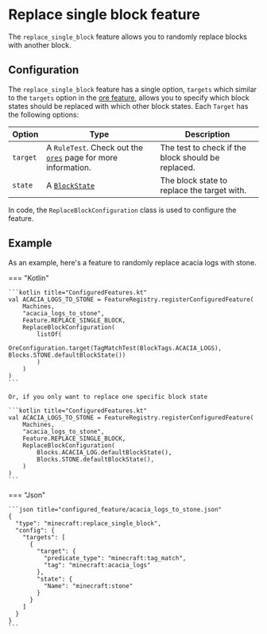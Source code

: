 # Replace single block feature

The `replace_single_block` feature allows you to randomly replace blocks with another block.

## Configuration

The `replace_single_block` feature has a single option, `targets` which similar to the `targets` option in the [ore feature](ores.md),
allows you to specify which block states should be replaced with which other block states. Each `Target` has the following options:

| Option   | Type                                                                             | Description                                        |
|----------|----------------------------------------------------------------------------------|----------------------------------------------------|
| `target` | A `RuleTest`. Check out the [`ores`](ores.md#targets) page for more information. | The test to check if the block should be replaced. |
| `state`  | A [`BlockState`](../../block-state.md)                                           | The block state to replace the target with.        |

In code, the `ReplaceBlockConfiguration` class is used to configure the feature.

## Example

As an example, here's a feature to randomly replace acacia logs with stone.

=== "Kotlin"

    ```kotlin title="ConfiguredFeatures.kt"
    val ACACIA_LOGS_TO_STONE = FeatureRegistry.registerConfiguredFeature(
        Machines,
        "acacia_logs_to_stone",
        Feature.REPLACE_SINGLE_BLOCK,
        ReplaceBlockConfiguration(
            listOf(
                OreConfiguration.target(TagMatchTest(BlockTags.ACACIA_LOGS), Blocks.STONE.defaultBlockState())
            )
        )
    )
    ```

    Or, if you only want to replace one specific block state
    
    ```kotlin title="ConfiguredFeatures.kt"
    val ACACIA_LOGS_TO_STONE = FeatureRegistry.registerConfiguredFeature(
        Machines,
        "acacia_logs_to_stone",
        Feature.REPLACE_SINGLE_BLOCK,
        ReplaceBlockConfiguration(
            Blocks.ACACIA_LOG.defaultBlockState(),
            Blocks.STONE.defaultBlockState(),
        )
    )
    ```

=== "Json"

    ```json title="configured_feature/acacia_logs_to_stone.json"
    {
      "type": "minecraft:replace_single_block",
      "config": {
        "targets": [
          {
            "target": {
              "predicate_type": "minecraft:tag_match",
              "tag": "minecraft:acacia_logs"
            },
            "state": {
              "Name": "minecraft:stone"
            }
          }
        ]
      }
    }
    ```
